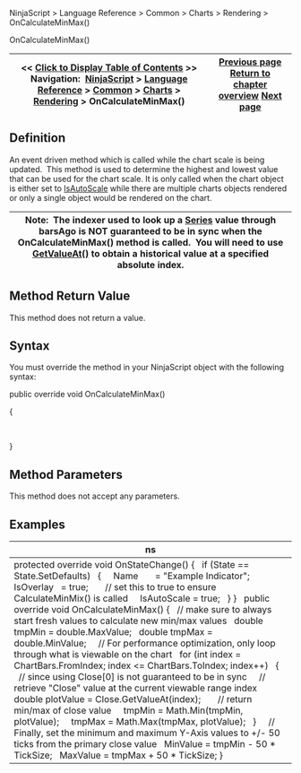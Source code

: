 ﻿
NinjaScript > Language Reference > Common > Charts > Rendering > OnCalculateMinMax()

OnCalculateMinMax()

| << [Click to Display Table of Contents](oncalculateminmax.md) >> **Navigation:**     [NinjaScript](ninjascript.md) > [Language Reference](language_reference_wip.md) > [Common](common.md) > [Charts](chart.md) > [Rendering](rendering.md) > OnCalculateMinMax() | [Previous page](minvalue.md) [Return to chapter overview](rendering.md) [Next page](onrender.md) |
| --- | --- |
## Definition
An event driven method which is called while the chart scale is being updated.  This method is used to determine the highest and lowest value that can be used for the chart scale. It is only called when the chart object is either set to [IsAutoScale](isautoscale.md) while there are multiple charts objects rendered or only a single object would be rendered on the chart.  
 

| Note:  The indexer used to look up a [Series<T>](seriest.md) value through barsAgo is NOT guaranteed to be in sync when the OnCalculateMinMax() method is called.  You will need to use [GetValueAt()](getvalueat.md) to obtain a historical value at a specified absolute index. |
| --- |

## Method Return Value
This method does not return a value.
 
## Syntax
You must override the method in your NinjaScript object with the following syntax:
   

public override void OnCalculateMinMax()  

{  

   

}
 
## Method Parameters
This method does not accept any parameters.
 
## Examples

| ns |
| --- |
| protected override void OnStateChange() {    if (State == State.SetDefaults)    {      Name       = "Example Indicator";      IsOverlay   = true;        // set this to true to ensure CalculateMinMix() is called      IsAutoScale = true;    } }   public override void OnCalculateMinMax() {    // make sure to always start fresh values to calculate new min/max values    double tmpMin = double.MaxValue;    double tmpMax = double.MinValue;      // For performance optimization, only loop through what is viewable on the chart    for (int index = ChartBars.FromIndex; index <= ChartBars.ToIndex; index++)    {      // since using Close[0] is not guaranteed to be in sync      // retrieve "Close" value at the current viewable range index      double plotValue = Close.GetValueAt(index);        // return min/max of close value      tmpMin = Math.Min(tmpMin, plotValue);      tmpMax = Math.Max(tmpMax, plotValue);    }      // Finally, set the minimum and maximum Y-Axis values to +/- 50 ticks from the primary close value    MinValue = tmpMin - 50 * TickSize;    MaxValue = tmpMax + 50 * TickSize; } |
